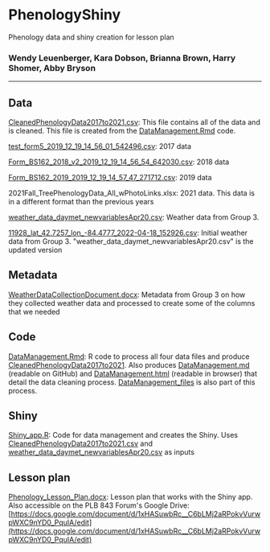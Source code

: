 # PhenologyShiny
Phenology data and shiny creation for lesson plan

### Wendy Leuenberger, Kara Dobson, Brianna Brown, Harry Shomer, Abby Bryson

------

## Data

[CleanedPhenologyData2017to2021.csv](CleanedPhenologyData2017to2021.csv): This file contains all of the data and is cleaned. This file is created from the [DataManagement.Rmd](DataManagement.Rmd) code.

[test_form5_2019_12_19_14_56_01_542496.csv](test_form5_2019_12_19_14_56_01_542496.csv): 2017 data

[Form_BS162_2018_v2_2019_12_19_14_56_54_642030.csv](Form_BS162_2018_v2_2019_12_19_14_56_54_642030.csv): 2018 data

[Form_BS162_2019_2019_12_19_14_57_47_271712.csv](Form_BS162_2019_2019_12_19_14_57_47_271712.csv): 2019 data

2021Fall_TreePhenologyData_All_wPhotoLinks.xlsx: 2021 data. This data is in a different format than the previous years

[weather_data_daymet_newvariablesApr20.csv](weather_data_daymet_newvariablesApr20.csv): Weather data from Group 3.

[11928_lat_42.7257_lon_-84.4777_2022-04-18_152926.csv](11928_lat_42.7257_lon_-84.4777_2022-04-18_152926.csv): Initial weather data from Group 3. "weather_data_daymet_newvariablesApr20.csv" is the updated version

## Metadata

[WeatherDataCollectionDocument.docx](WeatherDataCollectionDocument.docx): Metadata from Group 3 on how they collected weather data and processed to create some of the columns that we needed

## Code

[DataManagement.Rmd](DataManagement.Rmd): R code to process all four data files and produce [CleanedPhenologyData2017to2021](CleanedPhenologyData2017to2021.csv). Also produces [DataManagement.md](DataManagement.md) (readable on GitHub) and [DataManagement.html](DataManagement.html) (readable in browser) that detail the data cleaning process. [DataManagement_files](DataManagement_files) is also part of this process.

## Shiny

[Shiny_app.R](Shiny_app.R): Code for data management and creates the Shiny. Uses [CleanedPhenologyData2017to2021.csv](CleanedPhenologyData2017to2021.csv) and [weather_data_daymet_newvariablesApr20.csv](weather_data_daymet_newvariablesApr20.csv) as inputs

## Lesson plan

[Phenology_Lesson_Plan.docx](Phenology_Lesson_Plan.docx): Lesson plan that works with the Shiny app. Also accessible on the PLB 843 Forum's Google Drive: [https://docs.google.com/document/d/1xHASuwbRc__C6bLMj2aRPokvVurwpWXC9nYD0_PquIA/edit](https://docs.google.com/document/d/1xHASuwbRc__C6bLMj2aRPokvVurwpWXC9nYD0_PquIA/edit)